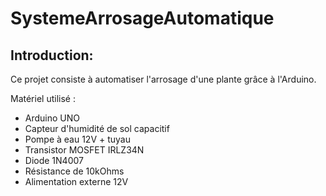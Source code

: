 # SystemeArrosageAutomatique

## Introduction: 
Ce projet consiste à automatiser l'arrosage d'une plante grâce à l'Arduino.

Matériel utilisé : 
* Arduino UNO
* Capteur d'humidité de sol capacitif
* Pompe à eau 12V + tuyau
* Transistor MOSFET IRLZ34N
* Diode 1N4007
* Résistance de 10kOhms
* Alimentation externe 12V
